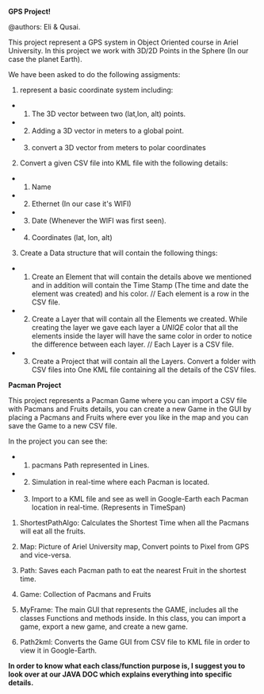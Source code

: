 **********GPS Project!**********

@authors: Eli & Qusai.

This project represent a GPS system in Object Oriented course in Ariel University.
In this project we work with 3D/2D Points in the Sphere (In our case the planet Earth).

We have been asked to do the following assigments:

1. represent a basic coordinate system including:
 * 1. The 3D vector between two (lat,lon, alt) points.
 * 2. Adding a 3D vector in meters to a global point.
 * 3. convert a 3D vector from meters to polar coordinates

2. Convert a given CSV file into KML file with the following details:
 * 1. Name 
 * 2. Ethernet (In our case it's WIFI)
 * 3. Date (Whenever the WIFI was first seen).
 * 4. Coordinates (lat, lon, alt)

3. Create a Data structure that will contain the following things:
 * 1. Create an Element that will contain the details above we mentioned and in addition will
      contain the Time Stamp (The time and date the element was created) and his color.
      // Each element is a row in the CSV file.

 * 2. Create a Layer that will contain all the Elements we created. While creating the layer
      we gave each layer a *UNIQE* color that all the elements inside the layer will have the 
      same color in order to notice the difference between each layer.
      // Each Layer is a CSV file.

 * 3. Create a Project that will contain all the Layers. Convert a folder with CSV files into
      One KML file containing all the details of the CSV files.
      
**********Pacman Project**********

This project represents a Pacman Game where you can import a CSV file with Pacmans and Fruits details, you can create a new Game in the GUI by placing a Pacmans and Fruits where ever you like in the map and you can save the Game to a new CSV file.

In the project you can see the:
 * 1. pacmans Path represented in Lines.
 
 * 2. Simulation in real-time where each Pacman is located.
 
 * 3. Import to a KML file and see as well in Google-Earth each Pacman location in real-time. (Represents in TimeSpan)

1. ShortestPathAlgo:
Calculates the Shortest Time when all the Pacmans will eat all the fruits.

2. Map:
Picture of Ariel University map, Convert points to Pixel from GPS and vice-versa.

3. Path:
Saves each Pacman path to eat the nearest Fruit in the shortest time.

4. Game:
Collection of Pacmans and Fruits

5. MyFrame:
The main GUI that represents the GAME, includes all the classes Functions and methods inside.
In this class, you can import a game, export a new game, and create a new game.

6. Path2kml:
Converts the Game GUI from CSV file to KML file in order to view it in Google-Earth.

**In order to know what each class/function purpose is, I suggest you to look over at our JAVA DOC which explains everything into specific details.**


